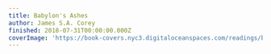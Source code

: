 ```yaml
---
title: Babylon's Ashes
author: James S.A. Corey
finished: 2018-07-31T00:00:00.000Z
coverImage: 'https://book-covers.nyc3.digitaloceanspaces.com/readings/babylons-ashes-01.jpg'
---
```

